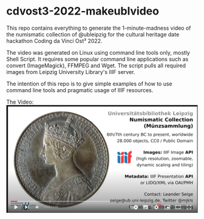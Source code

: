 # cdvost3-2022-makeublvideo

This repo contains everything to generate the 1-minute-madness video of the numismatic collection of @ubleipzig for the cultural heritage date hackathon Coding da Vinci Ost³ 2022.

The video was generated on Linux using command line tools only, mostly Shell Script. It requires some popular command line applications such as convert (ImageMagick), FFMPEG and Wget. The script pulls all required images from Leipzig University Library's IIIF server.

The intention of this repo is to give simple examples of how to use command line tools and pragmatic usage of IIIF resources.

The Video:
<a href="https://www.youtube.com/watch?v=j9z9SiR6VVk" target="_blank"><img src="image.png" /></a>


